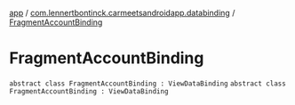 [app](../../index.md) / [com.lennertbontinck.carmeetsandroidapp.databinding](../index.md) / [FragmentAccountBinding](./index.md)

# FragmentAccountBinding

`abstract class FragmentAccountBinding : ViewDataBinding`
`abstract class FragmentAccountBinding : ViewDataBinding`